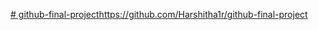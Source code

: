 [# github-final-project](https://github.com/Harshitha1r/github-final-project)https://github.com/Harshitha1r/github-final-project
